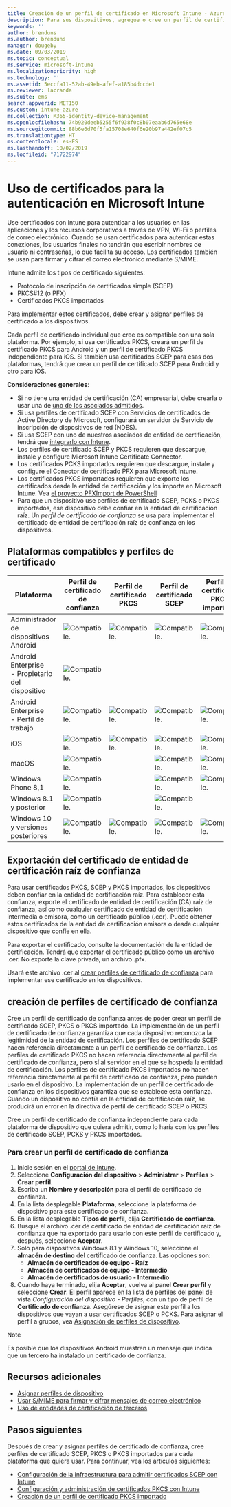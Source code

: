 ```yaml
---
title: Creación de un perfil de certificado en Microsoft Intune - Azure | Microsoft Docs
description: Para sus dispositivos, agregue o cree un perfil de certificado configurando un entorno de certificados PKCS o SCEP, exporte el certificado público, cree el perfil en Azure Portal y asigne el SCEP o PKCS a los perfiles de certificado de Microsoft Intune en Azure Portal
keywords: ''
author: brenduns
ms.author: brenduns
manager: dougeby
ms.date: 09/03/2019
ms.topic: conceptual
ms.service: microsoft-intune
ms.localizationpriority: high
ms.technology: ''
ms.assetid: 5eccfa11-52ab-49eb-afef-a185b4dccde1
ms.reviewer: lacranda
ms.suite: ems
search.appverid: MET150
ms.custom: intune-azure
ms.collection: M365-identity-device-management
ms.openlocfilehash: 74b920deeb5255f6f938f0c8b07eaab6d765e68e
ms.sourcegitcommit: 88b6e6d70f5fa15708e640f6e20b97a442ef07c5
ms.translationtype: HT
ms.contentlocale: es-ES
ms.lasthandoff: 10/02/2019
ms.locfileid: "71722974"
---
```

# <a name="use-certificates-for-authentication-in-microsoft-intune"></a>Uso de certificados para la autenticación en Microsoft Intune  

Use certificados con Intune para autenticar a los usuarios en las aplicaciones y los recursos corporativos a través de VPN, Wi-Fi o perfiles de correo electrónico. Cuando se usan certificados para autenticar estas conexiones, los usuarios finales no tendrán que escribir nombres de usuario ni contraseñas, lo que facilita su acceso. Los certificados también se usan para firmar y cifrar el correo electrónico mediante S/MIME.

Intune admite los tipos de certificado siguientes:  

- Protocolo de inscripción de certificados simple (SCEP)  
- PKCS#12 (o PFX)  
- Certificados PKCS importados

Para implementar estos certificados, debe crear y asignar perfiles de certificado a los dispositivos.  

Cada perfil de certificado individual que cree es compatible con una sola plataforma. Por ejemplo, si usa certificados PKCS, creará un perfil de certificado PKCS para Android y un perfil de certificado PKCS independiente para iOS. Si también usa certificados SCEP para esas dos plataformas, tendrá que crear un perfil de certificado SCEP para Android y otro para iOS.  

**Consideraciones generales**:  
- Si no tiene una entidad de certificación (CA) empresarial, debe crearla o usar una de [uno de los asociados admitidos](certificate-authority-add-scep-overview.md#third-party-certification-authority-partners).
- Si usa perfiles de certificado SCEP con Servicios de certificados de Active Directory de Microsoft, configurará un servidor de Servicio de inscripción de dispositivos de red (NDES).
- Si usa SCEP con uno de nuestros asociados de entidad de certificación, tendrá que [integrarlo con Intune](certificate-authority-add-scep-overview.md#set-up-third-party-ca-integration).
- Los perfiles de certificado SCEP y PKCS requieren que descargue, instale y configure Microsoft Intune Certificate Connector. 
- Los certificados PCKS importados requieren que descargue, instale y configure el Conector de certificado PFX para Microsoft Intune.
- Los certificados PKCS importados requieren que exporte los certificados desde la entidad de certificación y los importe en Microsoft Intune. Vea [el proyecto PFXImport de PowerShell](https://github.com/Microsoft/Intune-Resource-Access/tree/develop/src/PFXImportPowershell)
- Para que un dispositivo use perfiles de certificado SCEP, PCKS o PKCS importados, ese dispositivo debe confiar en la entidad de certificación raíz. Un *perfil de certificado de confianza* se usa para implementar el certificado de entidad de certificación raíz de confianza en los dispositivos.  

## <a name="supported-platforms-and-certificate-profiles"></a>Plataformas compatibles y perfiles de certificado  
| Plataforma              | Perfil de certificado de confianza | Perfil de certificado PKCS | Perfil de certificado SCEP | Perfil de certificado PKCS importado  |
|--|--|--|--|---|
| Administrador de dispositivos Android | ![Compatible.](./media/certificates-configure/green-check.png) | ![Compatible.](./media/certificates-configure/green-check.png) | ![Compatible.](./media/certificates-configure/green-check.png)|  ![Compatible.](./media/certificates-configure/green-check.png) |
| Android Enterprise <br> - Propietario del dispositivo   | ![Compatible.](./media/certificates-configure/green-check.png) |   |  |   |
| Android Enterprise <br> - Perfil de trabajo    | ![Compatible.](./media/certificates-configure/green-check.png) | ![Compatible.](./media/certificates-configure/green-check.png) | ![Compatible.](./media/certificates-configure/green-check.png) | ![Compatible.](./media/certificates-configure/green-check.png) |
| iOS                   | ![Compatible.](./media/certificates-configure/green-check.png) | ![Compatible.](./media/certificates-configure/green-check.png) | ![Compatible.](./media/certificates-configure/green-check.png) | ![Compatible.](./media/certificates-configure/green-check.png) |
| macOS                 | ![Compatible.](./media/certificates-configure/green-check.png) |   |![Compatible.](./media/certificates-configure/green-check.png)|![Compatible.](./media/certificates-configure/green-check.png)|
| Windows Phone 8,1     |![Compatible.](./media/certificates-configure/green-check.png)  |  | ![Compatible.](./media/certificates-configure/green-check.png)| ![Compatible.](./media/certificates-configure/green-check.png) |
| Windows 8.1 y posterior |![Compatible.](./media/certificates-configure/green-check.png)  |  |![Compatible.](./media/certificates-configure/green-check.png) |   |
| Windows 10 y versiones posteriores  | ![Compatible.](./media/certificates-configure/green-check.png) | ![Compatible.](./media/certificates-configure/green-check.png) | ![Compatible.](./media/certificates-configure/green-check.png) | ![Compatible.](./media/certificates-configure/green-check.png) |

## <a name="export-the-trusted-root-ca-certificate"></a>Exportación del certificado de entidad de certificación raíz de confianza  
Para usar certificados PKCS, SCEP y PKCS importados, los dispositivos deben confiar en la entidad de certificación raíz. Para establecer esta confianza, exporte el certificado de entidad de certificación (CA) raíz de confianza, así como cualquier certificado de entidad de certificación intermedia o emisora, como un certificado público (.cer). Puede obtener estos certificados de la entidad de certificación emisora o desde cualquier dispositivo que confíe en ella.  

Para exportar el certificado, consulte la documentación de la entidad de certificación. Tendrá que exportar el certificado público como un archivo .cer.  No exporte la clave privada, un archivo .pfx.  

Usará este archivo .cer al [crear perfiles de certificado de confianza](#create-trusted-certificate-profiles) para implementar ese certificado en los dispositivos.  

## <a name="create-trusted-certificate-profiles"></a>creación de perfiles de certificado de confianza  
Cree un perfil de certificado de confianza antes de poder crear un perfil de certificado SCEP, PKCS o PKCS importado. La implementación de un perfil de certificado de confianza garantiza que cada dispositivo reconozca la legitimidad de la entidad de certificación. Los perfiles de certificado SCEP hacen referencia directamente a un perfil de certificado de confianza. Los perfiles de certificado PKCS no hacen referencia directamente al perfil de certificado de confianza, pero sí al servidor en el que se hospeda la entidad de certificación. Los perfiles de certificado PKCS importados no hacen referencia directamente al perfil de certificado de confianza, pero pueden usarlo en el dispositivo. La implementación de un perfil de certificado de confianza en los dispositivos garantiza que se establece esta confianza. Cuando un dispositivo no confía en la entidad de certificación raíz, se producirá un error en la directiva de perfil de certificado SCEP o PKCS.  

Cree un perfil de certificado de confianza independiente para cada plataforma de dispositivo que quiera admitir, como lo haría con los perfiles de certificado SCEP, PCKS y PKCS importados.  


### <a name="to-create-a-trusted-certificate-profile"></a>Para crear un perfil de certificado de confianza  

1. Inicie sesión en el [portal de Intune](https://aka.ms/intuneportal).  
2. Seleccione **Configuración del dispositivo** > **Administrar** > **Perfiles** > **Crear perfil**.  
3. Escriba un **Nombre y descripción** para el perfil de certificado de confianza.  
4. En la lista desplegable **Plataforma**, seleccione la plataforma de dispositivo para este certificado de confianza.  
5. En la lista desplegable **Tipos de perfil**, elija **Certificado de confianza**.  
6. Busque el archivo .cer de certificado de entidad de certificación raíz de confianza que ha exportado para usarlo con este perfil de certificado y, después, seleccione **Aceptar**.  
7. Solo para dispositivos Windows 8.1 y Windows 10, seleccione el **almacén de destino** del certificado de confianza. Las opciones son:  
   - **Almacén de certificados de equipo - Raíz**
   - **Almacén de certificados de equipo - Intermedio**
   - **Almacén de certificados de usuario - Intermedio**
8. Cuando haya terminado, elija **Aceptar**, vuelva al panel **Crear perfil** y seleccione **Crear**.
El perfil aparece en la lista de perfiles del panel de vista *Configuración del dispositivo - Perfiles*, con un tipo de perfil de **Certificado de confianza**.  Asegúrese de asignar este perfil a los dispositivos que vayan a usar certificados SCEP o PCKS. Para asignar el perfil a grupos, vea [Asignación de perfiles de dispositivo](../configuration/device-profile-assign.md).

> [!NOTE]  
> Es posible que los dispositivos Android muestren un mensaje que indica que un tercero ha instalado un certificado de confianza.  

## <a name="additional-resources"></a>Recursos adicionales  
- [Asignar perfiles de dispositivo](../configuration/device-profile-assign.md)  
- [Usar S/MIME para firmar y cifrar mensajes de correo electrónico](certificates-s-mime-encryption-sign.md)  
- [Uso de entidades de certificación de terceros](certificate-authority-add-scep-overview.md)  

## <a name="next-steps"></a>Pasos siguientes  
Después de crear y asignar perfiles de certificado de confianza, cree perfiles de certificado SCEP, PKCS o PKCS importados para cada plataforma que quiera usar. Para continuar, vea los artículos siguientes:  
- [Configuración de la infraestructura para admitir certificados SCEP con Intune](certificates-scep-configure.md)  
- [Configuración y administración de certificados PKCS con Intune](certficates-pfx-configure.md)  
- [Creación de un perfil de certificado PKCS importado](certificates-imported-pfx-configure.md#create-a-pkcs-imported-certificate-profile)  

